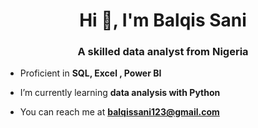 <h1 align="center">Hi 👋, I'm Balqis Sani</h1>
<h3 align="center">A skilled data analyst from Nigeria</h3>

- Proficient in **SQL, Excel , Power BI**

-  I’m currently learning **data analysis with Python**

- You can reach me at  **balqissani123@gmail.com**
